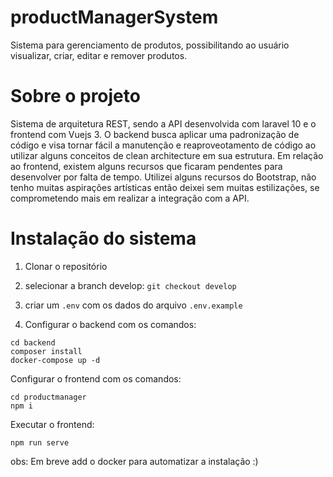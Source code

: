 # productManagerSystem
Sistema para gerenciamento de produtos, possibilitando ao usuário visualizar, criar, editar e remover produtos.

# Sobre o projeto
Sistema de arquitetura REST, sendo a API desenvolvida com laravel 10 e o frontend com Vuejs 3. O backend busca aplicar uma padronização de código e visa tornar fácil a manutenção e reaproveotamento de código ao utilizar alguns conceitos de clean architecture em sua estrutura. Em relação ao frontend, existem alguns recursos que ficaram pendentes para desenvolver por falta de tempo. Utilizei alguns recursos do Bootstrap, não tenho muitas aspirações artísticas então deixei sem muitas estilizações, se comprometendo mais em realizar a integração com a API.

# Instalação do sistema

1. Clonar o repositório
2. selecionar a branch develop: `git checkout develop`
3. criar um `.env` com os dados do arquivo `.env.example`

4. Configurar o backend com os comandos:
```
cd backend
composer install
docker-compose up -d
```

Configurar o frontend com os comandos:
```
cd productmanager
npm i
```

Executar o frontend:
```
npm run serve
```

obs: Em breve add o docker para automatizar a instalação :)
